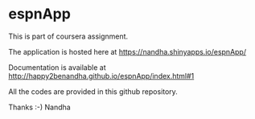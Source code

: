 # espnApp

This is part of coursera assignment. 

The application is hosted here at https://nandha.shinyapps.io/espnApp/

Documentation is available at http://happy2benandha.github.io/espnApp/index.html#1

All the codes are provided in this github repository. 

Thanks :-)
Nandha
